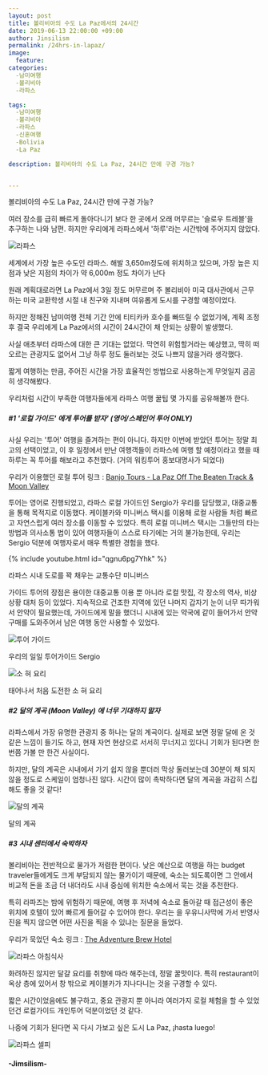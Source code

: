 ```yaml
---
layout: post
title: 볼리비아의 수도 La Paz에서의 24시간
date: 2019-06-13 22:00:00 +09:00
author: Jinsilism
permalink: /24hrs-in-lapaz/
image:
  feature:
categories:
  -남미여행
  -볼리비아
  -라파스

tags:
  -남미여행
  -볼리비아
  -라파스
  -신혼여행
  -Bolivia
  -La Paz

description: 볼리비아의 수도 La Paz, 24시간 만에 구경 가능?


---
```



볼리비아의 수도 La Paz, 24시간 만에 구경 가능?

여러 장소를 급히 빠르게 돌아다니기 보다 한 곳에서 오래 머무르는 '슬로우 트레블'을 추구하는 나와 남편. 하지만 우리에게 라파스에서 '하루'라는 시간밖에 주어지지 않았다.

![라파스](https://lh3.googleusercontent.com/AVs6h0IfBCBZ_ci6MH_XA7C4FX2GMc2T9DpjfgCZzVOGmQqcdPSCRlAXND-Pc9-NdnK-bd2x_sL2vihxXGJz2igeKNg2VHfY8ifsWM1YF6TVVF1Z9NbP5jfVG3yOnd3vFoghLdkSC16S2qmXE8plfmXAdHSz2VSWqQlT8IkvvdD5aLtIWLtwI6pc93SIqcSd1EJSPeg1DnKrrTqH7XmrtDzd6v_0ETs4PTc2vBQd9HbA4UEd4x0FEqsfwPFdBOvLKObS7HTZr9KS9kmttefDMAzAArWXKc0PjDm3DrWI_eunVcJbFckW8EYGLrRwLGhEL45qhoNdoYPUUECUEazbgmdfjcXeC9QH6GylbBZ75BRXCIYCdiMnxbmCC_5EHcllVgJH6fHtejs7g-VXlvSXJx7Oe1dFF5bWjc2u-d1cp81-aOzxI3nYiLzkVYKtmoSoTbF_c9SPcRRvy7BPkC3Mr7YkI7e-G1z6lV30kFNAGKp06kE5_ScbHQvVczIKvIAPC1rB6Dz05o_4wGfdsLhVBh3Qb42nNRATaU8DtDw31lIxsrKm292Oe9AzdOp_nSM_L4NuumO9pm9Y4Zbl58UdZOe1-0SWqb6ONGfTX6W6IHHrNhQH0hVtooNOM5WhbPD7N_dzxSacrxKwaZdVm36P9t5EqHsQpg=w1204-h903-no)

세계에서 가장 높은 수도인 라파스. 해발 3,650m정도에 위치하고 있으며, 가장 높은 지점과 낮은 지점의 차이가 약 6,000m 정도 차이가 난다

원래 계획대로라면 La Paz에서 3일 정도 머무르며 주 볼리비아 미국 대사관에서 근무하는 미국 교환학생 시절 내 친구와 지내며 여유롭게 도시를 구경할 예정이었다.

하지만 정해진 남미여행 전체 기간 안에 티티카카 호수를 빠뜨릴 수 없었기에, 계획 조정 후 결국 우리에게 La Paz에서의 시간이 24시간이 채 안되는 상황이 발생했다.

사실 애초부터 라파스에 대한 큰 기대는 없었다. 막연히 위험할거라는 예상했고, 딱히 떠오르는 관광지도 없어서 그냥 하루 정도 둘러보는 것도 나쁘지 않을거라 생각했다.



짧게 여행하는 만큼, 주어진 시간을 가장 효율적인 방법으로 사용하는게 무엇일지 곰곰히 생각해봤다.

우리처럼 시간이 부족한 여행자들에게 라파스 여행 꿀팁 몇 가지를 공유해볼까 한다.



##### #1 '로컬 가이드' 에게 투어를 받자' (영어/스페인어 투어 ONLY)

사실 우리는 '투어' 여행을 즐겨하는 편이 아니다. 하지만 이번에 받았던 투어는 정말 최고의 선택이었고, 이 후 일정에서 만난 여행객들이 라파스에 여행 할 예정이라고 했을 때 하루는 꼭 투어를 해보라고 추천했다. (거의 워킹투어 홍보대명사가 되었다)

우리가 이용했던 로컬 투어 링크 : [Banjo Tours - La Paz Off The Beaten Track & Moon Valley](https://www.banjotours.com/tours-by-place/la-paz/la-paz-off-the-beaten-track-walking-tour-moon-valley)

투어는 영어로 진행되었고, 라파스 로컬 가이드인 Sergio가 우리를 담당했고, 대중교통을 통해 목적지로 이동했다. 케이블카와 미니버스 택시를 이용해 로컬 사람들 처럼 빠르고 자연스럽게 여러 장소를 이동할 수 있었다. 특히 로컬 미니버스 택시는 그들만의 타는 방법과 의사소통 법이 있어 여행자들이 스스로 타기에는 거의 불가능한데, 우리는 Sergio 덕분에 여행자로서 매우 특별한 경험을 했다.

{% include youtube.html id="qgnu6pg7Yhk" %}

라파스 시내 도로를 꽉 채우는 교통수단 미니버스



가이드 투어의 장점은 용이한 대중교통 이용 뿐 아니라 로컬 맛집, 각 장소의 역사, 비상 상황 대처 등이 있었다. 지속적으로 건조한 지역에 있던 나머지 갑자기 눈이 너무 따가워서 안약이 필요했는데, 가이드에게 말을 했더니 시내에 있는 약국에 같이 들어가서 안약 구매를 도와주어서 남은 여행 동안 사용할 수 있었다.


![투어 가이드](https://lh3.googleusercontent.com/a6Kc7nThkldZYkWP7nuReYN2JLNG0mBDY2yWSTIu9z5li9VShFKiWl3mbsz1R-4L2w6lhntpkA26u4W8nyIM-nIOqlfoaw_dOaFxBo8z_8v4e9a2rS9KL-izLDjIiDsZZo9PQD954TQDT0sx27feGQE-2xB37CP2uF_Vcgu68Q_wo4EbaD4v5yIbu-8BiDa8WmvUMCTfKOZ7OUFTvKj_uXjWw4EHK3tf5lodNDgj1-AzW0gXGCnRVVmRR6taB3dut8qp1ugpfBOQ6F1c50Jwa0FNv6rdl8Nv8g8WdUBPyszGJp52MOEXjhcK2JWTtWBogqmCEBp-Ewuw1ruladRPdZNxE6499YN6KsM2IIgx0gtBw3a4tHVSGh2pbxO6rRnlR2BunN7gopBOrKtg5GGY6y3fh5C43VoOsnkQh-GjkP9R4yY0FBfvqWCRmTBgqWhFd8Gzls0fpKU6ko8SXyovrmKFI9gqQBa8N7dZ2LsFcZDhCHeozmBhrfs-37oDtdG7m2x-4R7jF0vcj6pBwgF-7zijH9-fSkIHOMMapPhH0VM5V4sOxTCC_Jb3wXPaSod1OWvgZvaFqOM5dzLT_FcnHk2XhaOz8A8G0t0qbDNXwgJOZ8vG8GNIa3B0n_l49vp7ye3VHJ3g4SGLpaN1_-S5GpxRkw18pQ=w290-h218-no)


우리의 일일 투어가이드 Sergio

![소 혀 요리](https://lh3.googleusercontent.com/bWc7Pw9jI8WtaTqm9b7_674SgJ6wYw8hWK1urJ1hZ7Yl8jGg9HThDIGS9auaxu39mNyP6L13o8XGvyKK5z_WINrhZcYb2yLalW2uIjCz-fCQ9Gq-1O6uYLdQk_e15LwZEhhzjgfjBHWF7Bw75wZh0hWwHorqbMBP4mXCQsdZ2Imm9TiePswGeuEIFs0vNp4KI0lHPJkvzZ7gJzQ8WirHk00iKX3pM2GsNZw_NN0YZpiZGw1m_QObzaPJe-DhWuxs698CnstR3wCayoOwVN6whYh8oK4o9kxBnw2QZwE70IY_R3UGpKnmAdy1psBJjxaV7T74MVmPGVaV72eaNDaUtE5cHv_B-Lrota-zQzw9xX6khAHRJ6aCLc9O4kdb7EzRj3-RjhhjotNQVHeAwYS9PsKe2abxPbp1pfO08XZGgAnlX0KUSxzopUpSwnBpyxAAhEBWuXv4tZjdZrnM87au3QZFZtLc6knOqqXCdO5XpmgLBT3XHQb6HBmAgrzbUZ8u_ZiLZadvlp3VNZoXfaelqExJhUNNjXGWnN4QaEsaRPl3D1r6betlrSWzfHeOoqHXLYxaoqtIhT2l0w6GQOuSdhhX4c6983cPvAPQmIZorWFg7WlPNWB27fOhJnQ3uniV1rgJGGnRPkTXrEri9tv1c-1l9ro51A=w1204-h903-no)

태어나서 처음 도전한 소 혀 요리





##### #2 달의 계곡 (Moon Valley) 에 너무 기대하지 말자

라파스에서 가장 유명한 관광지 중 하나는 달의 계곡이다. 실제로 보면 정말 달에 온 것 같은 느낌이 들기도 하고, 현재 자연 현상으로 서서히 무너지고 있다니 기회가 된다면 한번쯤 가볼 만 한건 사실이다.

하지만, 달의 계곡은 시내에서 가기 쉽지 않을 뿐더러 막상 둘러보는데 30분이 채 되지 않을 정도로 스케일이 엄청나진 않다. 시간이 많이 촉박하다면 달의 계곡을 과감히 스킵해도 좋을 것 같다!

![달의 계곡](https://lh3.googleusercontent.com/LBvAnSwDoJfaqYQ2F5K05Y-DdjrzMCbd34Nj1qwyGCSiPvgZKWwVjgP_yMhpeDDFTahZ0DrycZNbQgEztcxD5zSV727XoThvjdtpeuv3oBBS3Mg0ZDu9CRvDrWZv5DAhEuCyp2ipOZzO1M63rAij48ZeNv27UE-W3dfhzZ33x_XM6ezgyqoaV5r-xNUf3xNFxTfmSUigh-VeSgNt66MnQ2cZdbpYQr1c2FMHMJjWrsUHAFvJGTt4e5SAnpwR7HVgD5RcmVjTfhv0nXfnLh8q_mMxPcNTXAzYpZa3u5Qn1lxS9ppLawBEysXoR8Fie_Jg1Igs7K-SSz5AmcQhTMBdQJMTmo8fxv9Az1qeLclm9_GQ43eUU6-8hcejqcMrz8Cv5NRbRhf7pJEwF9hl-6GDzy-1vGqaVXlF99gbJvgiQl8zlZCsuSciEt4negQzmjchQwdzCQdh66vGTLYoz351qvxQKBxGCVyGw_1Eko14WOdrf3KMuY0025SA61lde8TZ_1d3GvAhnbRQyRoBFSuDBwa8W2oGCPq6piOO2tv6DgmQOtvdw_6dRQ75ScBjy1Rd8sys_YBXgPgWeyQLAIz6wGtG1rr4D23Hh0BzLt9Xj_497NfOFrxTOqJFXGmX0w8LgE6ivBUTut1PYSlcbhJsTf4WnAg8LQ=w1080-h607-no)

달의 계곡





##### #3 시내 센터에서 숙박하자

볼리비아는 전반적으로 물가가 저렴한 편이다. 낮은 예산으로 여행을 하는 budget traveler들에게도 크게 부담되지 않는 물가이기 때문에, 숙소는 되도록이면 그 안에서 비교적 돈을 조금 더 내더라도 시내 중심에 위치한 숙소에서 묵는 것을 추천한다.

특히 라파즈는 밤에 위험하기 때문에, 여행 후 저녁에 숙소로 돌아갈 때 접근성이 좋은 위치에 호텔이 있어 빠르게 들어갈 수 있어야 한다. 우리는 을 우유니사막에 가서 반영사진을 찍지 않으면 어떤 사진을 찍을 수 있냐는 질문을 들었다.

우리가 묵었던 숙소 링크 : [The Adventure Brew Hotel](<https://www.theadventurebrewhostel.com/>)



![라파스 아침식사](https://lh3.googleusercontent.com/jjIckwj9mFQwKJ-uD23GGAkT80MDbWmCDml5_6FGHUrbsAWdE3Qakq2g4pNH0r_c94C1OE1Q-vNWtYkAwWYpL_RjXtNa6n6819bziMPFPkJU5ZuU0qybRCI7SCxjKQnw4ZsduWs3dhuPT1seIIv9z-6mh2zR9bL_MvR86vNchYuSa9FoO0PDrdSXbc_Pn9XJpbh6id8HItl1qeuUmushUXxQYPEe75Ic86oRFtaxBII_KTmDZut5JS6aUbc25mweFQmVZV_txS49NLxuw-e2aDU-NOdiehqIssXLFueBAwQb72u6K4r-RnaFgM2OhV75floIbvE4sknXKAzps7lYMdRKpyGJAA0-3R2rH7ET9XPSKHUFiosWQO5YTMtk3JCeQ2-3L9AErTrFPCLaRhml7_IfgiDV694gPAjGXtGXUZMEMrJy25e4EMc0UmFd5SuVjLPn4xIR-3Pse3ixJzJaR2TaG1Qa3_hrv-5hbLf12QoIb-QKEjBFQ9WkDWWiZgZY9umS5cUHU6Yc5epylvkEFt5OV9StGXMQemcIg54jjtaXs4n74Fht0NiZve1jyJf2sqW28NuzFTM0angxEKiO-rVHez8YOl0lxwS2SqCoQSPgdQvyEBKXkJVCHgqnzo-O-sbknU0WzW7wbgimIekMEr3rwk1-40g=w698-h903-no)

화려하진 않지만 달걀 요리를 취향에 따라 해주는데, 정말 꿀맛이다. 특히 restaurant이 옥상 층에 있어서 창 밖으로  케이블카가 지나다니는 것을 구경할 수 있다.



짧은 시간이었음에도 불구하고, 중요 관광지 뿐 아니라 여러가지 로컬 체험을 할 수 있었던건 로컬가이드 개인투어 덕분이었던 것 같다.

나중에 기회가 된다면 꼭 다시 가보고 싶은 도시 La Paz, ¡hasta luego!



![라파스 셀피](https://lh3.googleusercontent.com/OkztDAosfsR6-YQHeT0vuYEZbplxznYrkoM_hOO2PdinPck6XFAKZkBLl1wr2uPJq94DRCxDwN1KFuEYDmxpDwlHKKfYnSAjF8y42cxecJeUFZQ9WcSiGAf3CdBrG9HSzBfF-uYw-TM3AkQroyUF6xMJBcRRG6K9Xv9zf5QcVgGgcUZ-n6RdKs13UnEyNKayGwNjj8FACBjL_B-2VnnRw-2C_WKg8NvJxfH4cwNbsi7Zy9Ma4p_GfXZ0U3Z0BcxFl4ej4irWCVbZjmt3QSqoaPSb2mE9SmImGjWn3OROgLyuPYMtPj0JDIPr6Pcg0xazbGNIKiFuFP2V7sM_FSdQ8b_eG1QtQaTL2UZ-iyRtKFjm8G_oz4jYxk9-PvB9NmTG52voC_SybOnbNEXLDtoFVhFxuUGO5KEoJGvKtJ9LGRRe_kk-6Jix0UhE23C5-AbMxIqbD3D2l04M_BXcaG3tjdPlMnhVOvnPPTb_WKj-vLgSJ6mv046i_2TtmgojJPOibEXnLDHODAoTbgE1zNf_qRBfy2N4o92ihhX75VIwdo5lBdHo22H1kc1SOnymFgPD23HP6tw3F1QlI8iISht3RKfFeeHz6Lk67VKgcQFO16XXhKMnwKB9uY26aNPpenulvQWQ_oLqP0-rhuSlbQjlx0-WhfTbTiY=w640-h480-no)

####  -Jimsilism-
